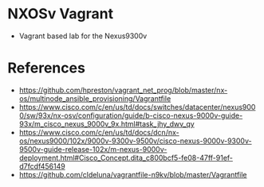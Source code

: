 # NXOSv Vagrant

-  Vagrant based lab for the Nexus9300v

# References
-  https://github.com/hpreston/vagrant_net_prog/blob/master/nx-os/multinode_ansible_provisioning/Vagrantfile
-  https://www.cisco.com/c/en/us/td/docs/switches/datacenter/nexus9000/sw/93x/nx-osv/configuration/guide/b-cisco-nexus-9000v-guide-93x/m_cisco_nexus_9000v_9x.html#task_jhy_dwv_qy
- https://www.cisco.com/c/en/us/td/docs/dcn/nx-os/nexus9000/102x/9000v-9300v-9500v/cisco-nexus-9000v-9300v-9500v-guide-release-102x/m-nexus-9000v-deployment.html#Cisco_Concept.dita_c800bcf5-fe08-47ff-91ef-d7fcdf456149
- https://github.com/cldeluna/vagrantfile-n9kv/blob/master/Vagrantfile